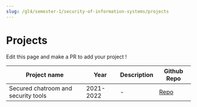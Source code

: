 ```yaml
---
slug: /gl4/semester-1/security-of-information-systems/projects
---
```


# Projects

Edit this page and make a PR to add your project !

| Project name | Year | Description | Github Repo
| --- | --- | --- | --- 
| Secured chatroom and security tools   | 2021-2022 | - | [Repo](https://github.com/MelekElloumi/Security-tools-and-chatroom)
